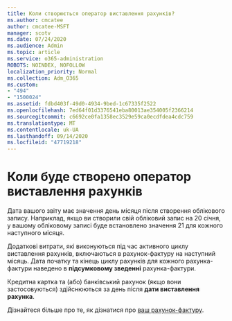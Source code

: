 ```yaml
---
title: Коли створюється оператор виставлення рахунків?
ms.author: cmcatee
author: cmcatee-MSFT
manager: scotv
ms.date: 07/24/2020
ms.audience: Admin
ms.topic: article
ms.service: o365-administration
ROBOTS: NOINDEX, NOFOLLOW
localization_priority: Normal
ms.collection: Adm_O365
ms.custom:
- "494"
- "1500024"
ms.assetid: fdbd403f-49d0-4934-9bed-1c67335f2522
ms.openlocfilehash: 7ed64f01d3376541eba80013ae354005f2366214
ms.sourcegitcommit: c6692ce0fa1358ec3529e59ca0ecdfdea4cdc759
ms.translationtype: MT
ms.contentlocale: uk-UA
ms.lasthandoff: 09/14/2020
ms.locfileid: "47719218"
---
```

# <a name="when-is-the-billing-statement-generated"></a>Коли буде створено оператор виставлення рахунків

Дата вашого звіту має значення день місяця після створення облікового запису. Наприклад, якщо ви створили свій обліковий запис на 20 січня, у вашому обліковому записі буде встановлено значення 21 для кожного наступного місяця.

Додаткові витрати, які виконуються під час активного циклу виставлення рахунків, включаються в рахунок-фактуру на наступний місяць. Дата початку та кінець циклу рахунків для кожного рахунка-фактури наведено в **підсумковому зведенні** рахунка-фактури.

Кредитна картка та (або) банківський рахунок (якщо вони застосовуються) здійснюються за день після **дати виставлення рахунка**.
  
Дізнайтеся більше про те, як дізнатися про [ваш рахунок-фактуру](https://docs.microsoft.com/microsoft-365/commerce/billing-and-payments/understand-your-invoice2).